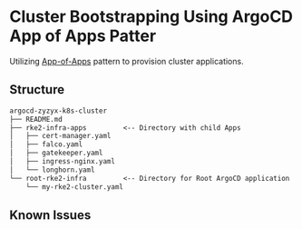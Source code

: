 # Cluster Bootstrapping Using ArgoCD App of Apps Patter

Utilizing [App-of-Apps](https://argoproj.github.io/argo-cd/operator-manual/cluster-bootstrapping/) pattern to provision cluster applications.

## Structure

```txt
argocd-zyzyx-k8s-cluster
├── README.md
├── rke2-infra-apps         <-- Directory with child Apps
│   ├── cert-manager.yaml
│   ├── falco.yaml
│   ├── gatekeeper.yaml
│   ├── ingress-nginx.yaml
│   └── longhorn.yaml
└── root-rke2-infra         <-- Directory for Root ArgoCD application
    └── my-rke2-cluster.yaml
```

## Known Issues
